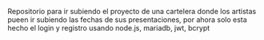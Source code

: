 Repositorio para ir subiendo el proyecto de una cartelera donde los artistas pueen ir subiendo las fechas de sus presentaciones, 
por ahora solo esta hecho el login y registro usando node.js, mariadb, jwt, bcrypt
